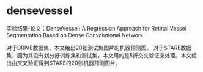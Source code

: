 # densevessel
实验结果-论文：DenseVessel: A Regression Approach for Retinal Vessel Segmentation Based on Dense Convolutional Network

对于DRIVE数据集，本文给出20张测试集图片的机器预测图。
对于STARE数据集，因为其没有划分好训练集和测试集，本文用的是5折交叉验证来处理。本文给出由交叉验证得到STARE的20张机器预测图片。
